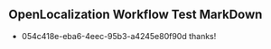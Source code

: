 ## OpenLocalization Workflow Test MarkDown
* 054c418e-eba6-4eec-95b3-a4245e80f90d thanks!

<!--HONumber=Jul16_HO4-->


